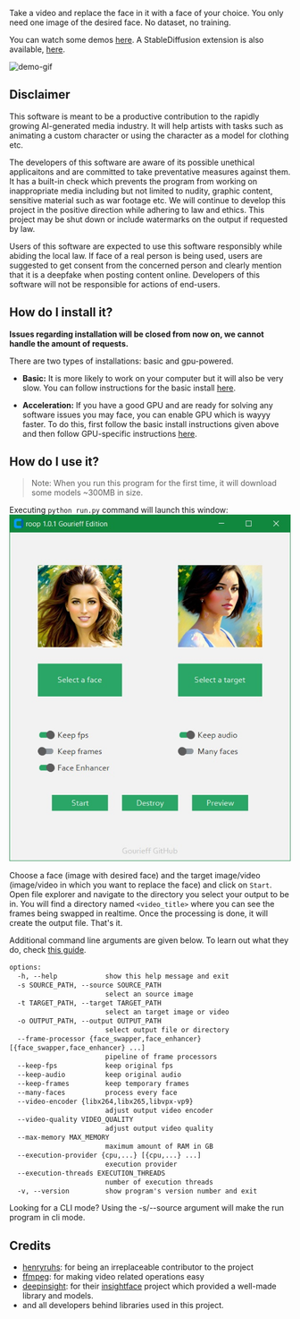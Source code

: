 Take a video and replace the face in it with a face of your choice. You only need one image of the desired face. No dataset, no training.

You can watch some demos [here](https://drive.google.com/drive/folders/1KHv8n_rd3Lcr2v7jBq1yPSTWM554Gq8e?usp=sharing). A StableDiffusion extension is also available, [here](https://github.com/Gourieff/sd-webui-roop-nsfw).

![demo-gif](docs/demo.gif)

## Disclaimer
This software is meant to be a productive contribution to the rapidly growing AI-generated media industry. It will help artists with tasks such as animating a custom character or using the character as a model for clothing etc.

The developers of this software are aware of its possible unethical applicaitons and are committed to take preventative measures against them. It has a built-in check which prevents the program from working on inappropriate media including but not limited to nudity, graphic content, sensitive material such as war footage etc. We will continue to develop this project in the positive direction while adhering to law and ethics. This project may be shut down or include watermarks on the output if requested by law.

Users of this software are expected to use this software responsibly while abiding the local law. If face of a real person is being used, users are suggested to get consent from the concerned person and clearly mention that it is a deepfake when posting content online. Developers of this software will not be responsible for actions of end-users.

## How do I install it?

**Issues regarding installation will be closed from now on, we cannot handle the amount of requests.**

There are two types of installations: basic and gpu-powered.

- **Basic:** It is more likely to work on your computer but it will also be very slow. You can follow instructions for the basic install [here](https://github.com/s0md3v/roop/wiki/1.-Installation).

- **Acceleration:** If you have a good GPU and are ready for solving any software issues you may face, you can enable GPU which is wayyy faster. To do this, first follow the basic install instructions given above and then follow GPU-specific instructions [here](https://github.com/s0md3v/roop/wiki/2.-Acceleration).

## How do I use it?
> Note: When you run this program for the first time, it will download some models ~300MB in size.

Executing `python run.py` command will launch this window:
<img src="docs/gui-demo.jpg" alt="drawing" width="602"/>

Choose a face (image with desired face) and the target image/video (image/video in which you want to replace the face) and click on `Start`. Open file explorer and navigate to the directory you select your output to be in. You will find a directory named `<video_title>` where you can see the frames being swapped in realtime. Once the processing is done, it will create the output file. That's it.

Additional command line arguments are given below. To learn out what they do, check [this guide](https://github.com/s0md3v/roop/wiki/Advanced-Options).

```
options:
  -h, --help            show this help message and exit
  -s SOURCE_PATH, --source SOURCE_PATH
                        select an source image
  -t TARGET_PATH, --target TARGET_PATH
                        select an target image or video
  -o OUTPUT_PATH, --output OUTPUT_PATH
                        select output file or directory
  --frame-processor {face_swapper,face_enhancer} [{face_swapper,face_enhancer} ...]
                        pipeline of frame processors
  --keep-fps            keep original fps
  --keep-audio          keep original audio
  --keep-frames         keep temporary frames
  --many-faces          process every face
  --video-encoder {libx264,libx265,libvpx-vp9}
                        adjust output video encoder
  --video-quality VIDEO_QUALITY
                        adjust output video quality
  --max-memory MAX_MEMORY
                        maximum amount of RAM in GB
  --execution-provider {cpu,...} [{cpu,...} ...]
                        execution provider
  --execution-threads EXECUTION_THREADS
                        number of execution threads
  -v, --version         show program's version number and exit
```

Looking for a CLI mode? Using the -s/--source argument will make the run program in cli mode.

## Credits
- [henryruhs](https://github.com/henryruhs): for being an irreplaceable contributor to the project
- [ffmpeg](https://ffmpeg.org/): for making video related operations easy
- [deepinsight](https://github.com/deepinsight): for their [insightface](https://github.com/deepinsight/insightface) project which provided a well-made library and models.
- and all developers behind libraries used in this project.
